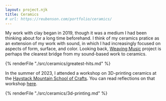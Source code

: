 ```yaml
---
layout: project.njk
title: Ceramics
# url: https://reubenson.com/portfolio/ceramics/
---
```

My work with clay began in 2019, though it was a medium I had been thinking about for a long time beforehand. I think of my ceramics pratice as an extension of my work with sound, in which I had increasingly focused on aspects of form, surface, and color. Looking back, <a href="https://reubenson.com/weaving">Weaving Music</a> project is perhaps the clearest bridge from my sound-based work to ceramics.

{% renderFile "./src/ceramics/greatest-hits.md" %}

In the summer of 2023, I attended a workshop on 3D-printing ceramics at the [Haystack Mountain School of Crafts](https://www.haystack-mtn.org/). You can read reflections on that workshop [here](https://medium.com/@reubenson/foray-into-3d-printing-with-clay-at-haystack-207064511cd).

{% renderFile "./src/ceramics/3d-printing.md" %}

<!-- <figure class="figure-medium">
  <img src="https://reubenson-portfolio.s3.us-east-1.amazonaws.com/assets/ceramics_casa-mug.jpg" alt="photo of a carved mug">
  <figcaption>From a series of "casa mugs", produced with a kurinuki carving technique, in which the vessel and door-like handle is carved out, and the surface is left jagged and rough, largely untouched by any surface intervention.</figcaption>
</figure> -->
